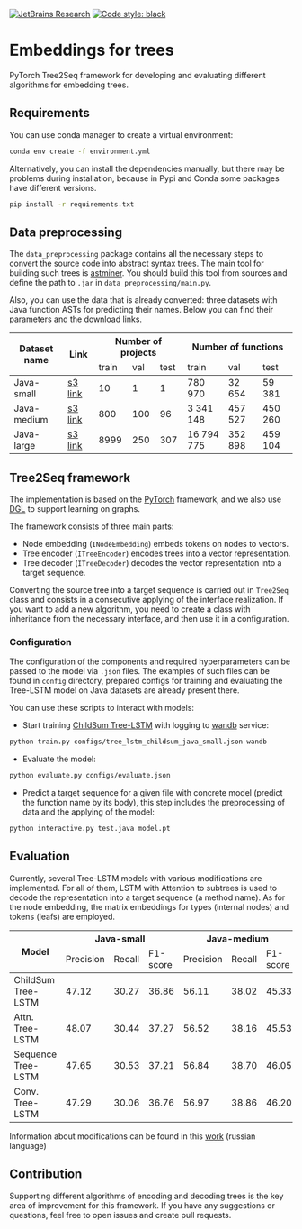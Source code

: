[![JetBrains Research](https://jb.gg/badges/research.svg)](https://confluence.jetbrains.com/display/ALL/JetBrains+on+GitHub)
[![Code style: black](https://img.shields.io/badge/code%20style-black-000000.svg)](https://github.com/psf/black)

# Embeddings for trees
PyTorch Tree2Seq framework for developing and evaluating different algorithms for embedding trees.

## Requirements
You can use conda manager to create a virtual environment:
```bash
conda env create -f environment.yml
```
Alternatively, you can install the dependencies manually,
but there may be problems during installation, because in Pypi and Conda some packages have different versions.
```bash
pip install -r requirements.txt
```

## Data preprocessing

The `data_preprocessing` package contains all the necessary steps to convert the source code into abstract syntax trees.
The main tool for building such trees is [astminer](https://github.com/JetBrains-Research/astminer).
You should build this tool from sources and define the path to `.jar` in `data_preprocessing/main.py`.

Also, you can use the data that is already converted: three datasets with Java function ASTs for predicting their names.
Below you can find their parameters and the download links.

<table>
<thead>
  <tr>
    <th rowspan="2">Dataset name</th>
    <th rowspan="2">Link</th>
    <th colspan="3">Number of projects</th>
    <th colspan="3">Number of functions</th>
  </tr>
  <tr>
    <td>train</td>
    <td>val</td>
    <td>test</td>
    <td>train</td>
    <td>val</td>
    <td>test</td>
  </tr>
</thead>
<tbody>
  <tr>
    <td>Java-small</td>
    <td><a href="https://s3-eu-west-1.amazonaws.com/datasets.ml.labs.aws.intellij.net/java-ast-methods/java-ast-methods-small.tar.gz">s3 link</a></td>
    <td>10</td>
    <td>1</td>
    <td>1</td>
    <td>780 970</td>
    <td>32 654</td>
    <td>59 381</td>
  </tr>
  <tr>
    <td>Java-medium</td>
    <td><a href="https://s3-eu-west-1.amazonaws.com/datasets.ml.labs.aws.intellij.net/java-ast-methods/java-ast-methods-medium.tar.gz">s3 link</a></td>
    <td>800</td>
    <td>100</td>
    <td>96</td>
    <td>3 341 148</td>
    <td>457 527</td>
    <td>450 260</td>
  </tr>
  <tr>
    <td>Java-large</td>
    <td><a href="https://s3-eu-west-1.amazonaws.com/datasets.ml.labs.aws.intellij.net/java-ast-methods/java-ast-methods-large.tar.gz">s3 link</a></td>
    <td>8999</td>
    <td>250</td>
    <td>307</td>
    <td>16 794 775</td>
    <td>352 898</td>
    <td>459 104</td>
  </tr>
</tbody>
</table>

## Tree2Seq framework

The implementation is based on the [PyTorch](https://pytorch.org/docs/stable/torch.html) framework,
and we also use [DGL](https://www.dgl.ai/) to support learning on graphs.

The framework consists of three main parts:
- Node embedding (`INodeEmbedding`) embeds tokens on nodes to vectors.
- Tree encoder (`ITreeEncoder`) encodes trees into a vector representation.
- Tree decoder (`ITreeDecoder`) decodes the vector representation into a target sequence.

Converting the source tree into a target sequence is carried out in `Tree2Seq` class and consists in a consecutive applying of the interface realization.
If you want to add a new algorithm, you need to create a class with inheritance from the necessary interface, and then use it in a configuration.

### Configuration

The configuration of the components and required hyperparameters can be passed to the model via `.json` files.
The examples of such files can be found in `config` directory, prepared configs for training and evaluating the Tree-LSTM model on Java datasets are already present there.

You can use these scripts to interact with models:
- Start training [ChildSum Tree-LSTM](https://arxiv.org/abs/1503.00075) with logging to [wandb](https://www.wandb.com/) service:
```bash
python train.py configs/tree_lstm_childsum_java_small.json wandb
```
- Evaluate the model:
```bash
python evaluate.py configs/evaluate.json
```
- Predict a target sequence for a given file with concrete model (predict the function name by its body),
this step includes the preprocessing of data and the applying of the model:
```bash
python interactive.py test.java model.pt
```

## Evaluation

Currently, several Tree-LSTM models with various modifications are implemented.
For all of them, LSTM with Attention to subtrees is used to decode the representation into a target sequence (a method name).
As for the node embedding, the matrix embeddings for types (internal nodes) and tokens (leafs) are employed.

<table>
<thead>
  <tr>
    <th rowspan="2">Model</th>
    <th colspan="3">Java-small</th>
    <th colspan="3">Java-medium</th>
  </tr>
  <tr>
    <td>Precision</td>
    <td>Recall</td>
    <td>F1-score</td>
    <td>Precision</td>
    <td>Recall</td>
    <td>F1-score</td>
  </tr>
</thead>
<tbody>
  <tr>
    <td>ChildSum Tree-LSTM</td>
    <td>47.12</td>
    <td>30.27</td>
    <td>36.86</td>
    <td>56.11</td>
    <td>38.02</td>
    <td>45.33</td>
  </tr>
  <tr>
    <td>Attn. Tree-LSTM</td>
    <td>48.07</td>
    <td>30.44</td>
    <td>37.27</td>
    <td>56.52</td>
    <td>38.16</td>
    <td>45.53</td>
  </tr>
  <tr>
    <td>Sequence Tree-LSTM</td>
    <td>47.65</td>
    <td>30.53</td>
    <td>37.21</td>
    <td>56.84</td>
    <td>38.70</td>
    <td>46.05</td>
  </tr>
  <tr>
    <td>Conv. Tree-LSTM</td>
    <td>47.29</td>
    <td>30.06</td>
    <td>36.76</td>
    <td>56.97</td>
    <td>38.86</td>
    <td>46.20</td>
  </tr>
</tbody>
</table>

Information about modifications can be found in this [work](https://drive.google.com/file/d/1Mu-b0PqNgOCN_VC2s11LGEsBCaVg2rCt/view?usp=sharing) (russian language)

## Contribution

Supporting different algorithms of encoding and decoding trees is the key area of improvement for this framework.
If you have any suggestions or questions, feel free to open issues and create pull requests.
